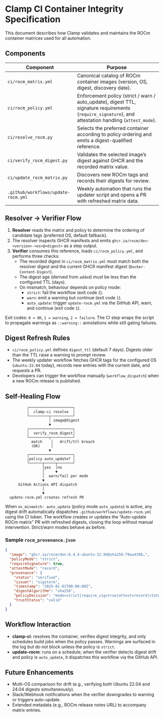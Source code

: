 # Clamp CI Container Integrity Specification

This document describes how Clamp validates and maintains the ROCm container matrices used for all automation.

## Components

| Component | Purpose |
|-----------|---------|
| `ci/rocm_matrix.yml` | Canonical catalog of ROCm container images (version, OS, digest, discovery date). |
| `ci/rocm_policy.yml` | Enforcement policy (strict / warn / auto_update), digest TTL, signature requirements (`require_signature`), and attestation handling (`attest_mode`). |
| `ci/resolve_rocm.py` | Selects the preferred container according to policy ordering and emits a digest-qualified reference. |
| `ci/verify_rocm_digest.py` | Validates the selected image’s digest against GHCR and the recorded matrix value. |
| `ci/update_rocm_matrix.py` | Discovers new ROCm tags and records their digests for review. |
| `.github/workflows/update-rocm.yml` | Weekly automation that runs the updater script and opens a PR with refreshed matrix data. |

## Resolver → Verifier Flow

1. **Resolver** reads the matrix and policy to determine the ordering of candidate tags (preferred OS, default fallback).
2. The resolver inspects GHCR manifests and emits `ghcr.io/rocm/dev:<version>-<os>@<digest>` as a step output.
3. **Verifier** consumes this reference, loads `ci/rocm_policy.yml`, and performs three checks:
   - The recorded digest in `ci/rocm_matrix.yml` must match both the resolver digest and the current GHCR manifest digest (`Docker-Content-Digest`).
   - The digest age (derived from `added`) must be less than the configured TTL (days).
   - On mismatch, behaviour depends on policy mode:
     - `strict`: fail the workflow (exit code `2`).
     - `warn`: emit a warning but continue (exit code `1`).
     - `auto_update`: trigger `update-rocm.yml` via the GitHub API, warn, and continue (exit code `1`).

Exit codes: `0 = OK`, `1 = warning`, `2 = failure`. The CI step wraps the script to propagate warnings as `::warning::` annotations while still gating failures.

## Digest Refresh Rules

- `ci/rocm_policy.yml` defines `digest_ttl` (default 7 days). Digests older than the TTL raise a warning to prompt review.
- The weekly updater workflow fetches GHCR tags for the configured OS (`ubuntu-22.04` today), records new entries with the current date, and requests a PR.
- Developers can trigger the workflow manually (`workflow_dispatch`) when a new ROCm release is published.

## Self-Healing Flow

```
          ┌────────────────────┐
          │  clamp-ci resolve  │
          └─────────┬──────────┘
                    │ image@digest
                    ▼
          ┌────────────────────┐
          │  verify_rocm_digest│
          └─────────┬──────────┘
            match    │   drift/ttl breach
            (OK)     │
                    ▼
          ┌────────────────────┐
          │policy auto_update? │
          └──────┬─────┬───────┘
                 │yes  │no
                 │     ▼
                 │  warn/fail per mode
                 ▼
      GitHub Actions API dispatch
                 │
                 ▼
  update-rocm.yml creates refresh PR
```

When `on_mismatch: auto_update` (policy mode `auto_update`) is active, any digest drift automatically dispatches `.github/workflows/update-rocm.yml` using the CI token. The workflow creates or updates the “Auto-update ROCm matrix” PR with refreshed digests, closing the loop without manual intervention. Strict/warn modes behave as before.

### Sample `rocm_provenance.json`

```json
{
  "image": "ghcr.io/rocm/dev:6.4.4-ubuntu-22.04@sha256:79aa4398…",
  "policyMode": "strict",
  "requireSignature": true,
  "attestMode": "record",
  "provenance": {
    "status": "verified",
    "issuer": "sigstore",
    "timestamp": "2025-01-01T00:00:00Z",
    "digestAlgorithm": "sha256",
    "policyDecision": "mode=strict|require_sig=true|attest=record|status=0",
    "trustStatus": "valid"
  }
}
```

## Workflow Interaction

- **clamp-ci**: resolves the container, verifies digest integrity, and only schedules build jobs when the policy passes. Warnings are surfaced in the log but do not block unless the policy is `strict`.
- **update-rocm**: runs on a schedule; when the verifier detects digest drift and policy is `auto_update`, it dispatches this workflow via the GitHub API.

## Future Enhancements

- Multi-OS comparison for drift (e.g., verifying both Ubuntu 22.04 and 24.04 digests simultaneously).
- Slack/Webhook notifications when the verifier downgrades to warning or triggers auto-update.
- Extended metadata (e.g., ROCm release notes URL) to accompany matrix entries.
